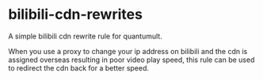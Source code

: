 # bilibili-cdn-rewrites
A simple bilibili cdn rewrite rule for quantumult.

When you use a proxy to change your ip address on bilibili and the cdn is assigned overseas resulting in poor video play speed, this rule can be used to redirect the cdn back for a better speed.

